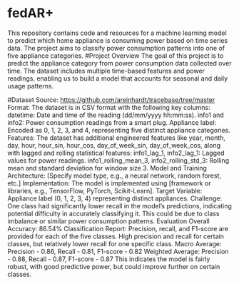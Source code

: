 # fedAR+
This repository contains code and resources for a machine learning model to predict which home appliance is consuming power based on time series data. The project aims to classify power consumption patterns into one of five appliance categories.
#Project Overview
The goal of this project is to predict the appliance category from power consumption data collected over time. The dataset includes multiple time-based features and power readings, enabling us to build a model that accounts for seasonal and daily usage patterns.

#Dataset
Source: https://github.com/areinhardt/tracebase/tree/master
Format: The dataset is in CSV format with the following key columns:
datetime: Date and time of the reading (dd/mm/yyyy hh:mm:ss).
info1 and info2: Power consumption readings from a smart plug.
Appliance label: Encoded as 0, 1, 2, 3, and 4, representing five distinct appliance categories.
Features: The dataset has additional engineered features like year, month, day, hour, hour_sin, hour_cos, day_of_week_sin, day_of_week_cos, along with lagged and rolling statistical features:
info1_lag_1, info2_lag_1: Lagged values for power readings.
info1_rolling_mean_3, info2_rolling_std_3: Rolling mean and standard deviation for window size 3.
Model and Training
Architecture: [Specify model type, e.g., a neural network, random forest, etc.]
Implementation: The model is implemented using [framework or libraries, e.g., TensorFlow, PyTorch, Scikit-Learn].
Target Variable: Appliance label (0, 1, 2, 3, 4) representing distinct appliances.
Challenge: One class had significantly lower recall in the model’s predictions, indicating potential difficulty in accurately classifying it. This could be due to class imbalance or similar power consumption patterns.
Evaluation
Overall Accuracy: 86.54%
Classification Report:
Precision, recall, and F1-score are provided for each of the five classes.
High precision and recall for certain classes, but relatively lower recall for one specific class.
Macro Average: Precision - 0.86, Recall - 0.81, F1-score - 0.82
Weighted Average: Precision - 0.88, Recall - 0.87, F1-score - 0.87
This indicates the model is fairly robust, with good predictive power, but could improve further on certain classes.
